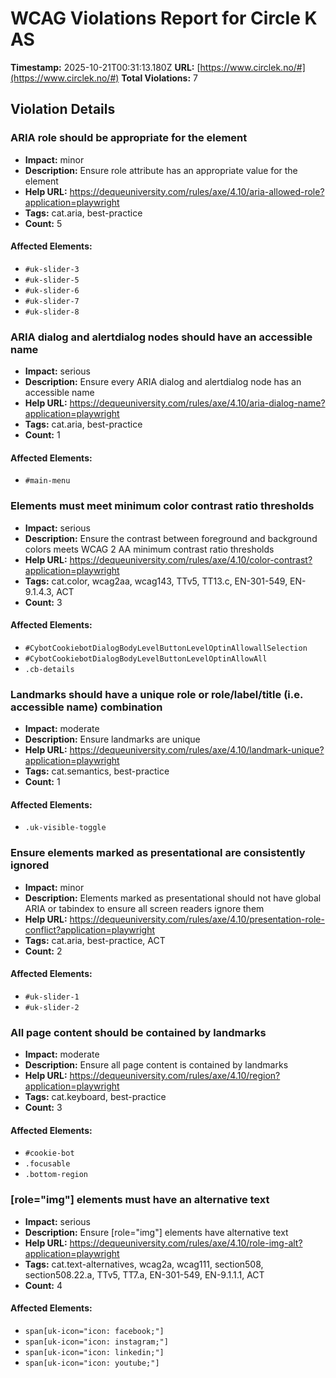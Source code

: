 # WCAG Violations Report for Circle K AS

**Timestamp:** 2025-10-21T00:31:13.180Z
**URL:** [https://www.circlek.no/#](https://www.circlek.no/#)
**Total Violations:** 7

## Violation Details

### ARIA role should be appropriate for the element

- **Impact:** minor
- **Description:** Ensure role attribute has an appropriate value for the element
- **Help URL:** https://dequeuniversity.com/rules/axe/4.10/aria-allowed-role?application=playwright
- **Tags:** cat.aria, best-practice
- **Count:** 5

#### Affected Elements:

- `#uk-slider-3`
- `#uk-slider-5`
- `#uk-slider-6`
- `#uk-slider-7`
- `#uk-slider-8`

### ARIA dialog and alertdialog nodes should have an accessible name

- **Impact:** serious
- **Description:** Ensure every ARIA dialog and alertdialog node has an accessible name
- **Help URL:** https://dequeuniversity.com/rules/axe/4.10/aria-dialog-name?application=playwright
- **Tags:** cat.aria, best-practice
- **Count:** 1

#### Affected Elements:

- `#main-menu`

### Elements must meet minimum color contrast ratio thresholds

- **Impact:** serious
- **Description:** Ensure the contrast between foreground and background colors meets WCAG 2 AA minimum contrast ratio thresholds
- **Help URL:** https://dequeuniversity.com/rules/axe/4.10/color-contrast?application=playwright
- **Tags:** cat.color, wcag2aa, wcag143, TTv5, TT13.c, EN-301-549, EN-9.1.4.3, ACT
- **Count:** 3

#### Affected Elements:

- `#CybotCookiebotDialogBodyLevelButtonLevelOptinAllowallSelection`
- `#CybotCookiebotDialogBodyLevelButtonLevelOptinAllowAll`
- `.cb-details`

### Landmarks should have a unique role or role/label/title (i.e. accessible name) combination

- **Impact:** moderate
- **Description:** Ensure landmarks are unique
- **Help URL:** https://dequeuniversity.com/rules/axe/4.10/landmark-unique?application=playwright
- **Tags:** cat.semantics, best-practice
- **Count:** 1

#### Affected Elements:

- `.uk-visible-toggle`

### Ensure elements marked as presentational are consistently ignored

- **Impact:** minor
- **Description:** Elements marked as presentational should not have global ARIA or tabindex to ensure all screen readers ignore them
- **Help URL:** https://dequeuniversity.com/rules/axe/4.10/presentation-role-conflict?application=playwright
- **Tags:** cat.aria, best-practice, ACT
- **Count:** 2

#### Affected Elements:

- `#uk-slider-1`
- `#uk-slider-2`

### All page content should be contained by landmarks

- **Impact:** moderate
- **Description:** Ensure all page content is contained by landmarks
- **Help URL:** https://dequeuniversity.com/rules/axe/4.10/region?application=playwright
- **Tags:** cat.keyboard, best-practice
- **Count:** 3

#### Affected Elements:

- `#cookie-bot`
- `.focusable`
- `.bottom-region`

### [role="img"] elements must have an alternative text

- **Impact:** serious
- **Description:** Ensure [role="img"] elements have alternative text
- **Help URL:** https://dequeuniversity.com/rules/axe/4.10/role-img-alt?application=playwright
- **Tags:** cat.text-alternatives, wcag2a, wcag111, section508, section508.22.a, TTv5, TT7.a, EN-301-549, EN-9.1.1.1, ACT
- **Count:** 4

#### Affected Elements:

- `span[uk-icon="icon: facebook;"]`
- `span[uk-icon="icon: instagram;"]`
- `span[uk-icon="icon: linkedin;"]`
- `span[uk-icon="icon: youtube;"]`
